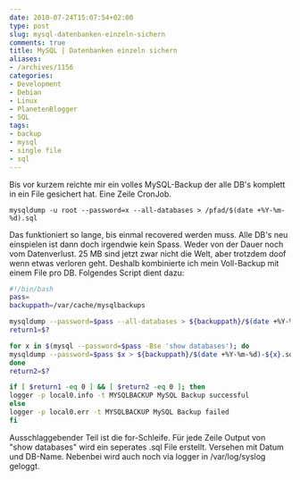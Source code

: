 ```yaml
---
date: 2010-07-24T15:07:54+02:00
type: post
slug: mysql-datenbanken-einzeln-sichern
comments: true
title: MySQL | Datenbanken einzeln sichern
aliases:
- /archives/1156
categories:
- Development
- Debian
- Linux
- PlanetenBlogger
- SQL
tags:
- backup
- mysql
- single file
- sql
---
```


Bis vor kurzem reichte mir ein volles MySQL-Backup der alle DB's komplett
in ein File gesichert hat. Eine Zeile CronJob.

```
mysqldump -u root --password=x --all-databases > /pfad/$(date +%Y-%m-%d).sql
```

Das funktioniert so lange, bis einmal recovered werden muss. Alle DB's neu
einspielen ist dann doch irgendwie kein Spass. Weder von der Dauer noch vom
Datenverlust. 25 MB sind jetzt zwar nicht die Welt, aber trotzdem doof wenn
etwas verloren geht. Deshalb kombinierte ich mein Voll-Backup mit einem
File pro DB. Folgendes Script dient dazu:

``` bash
#!/bin/bash
pass=
backuppath=/var/cache/mysqlbackups

mysqldump --password=$pass --all-databases > ${backuppath}/$(date +%Y-%m-%d).sql
return1=$?

for x in $(mysql --password=$pass -Bse 'show databases'); do
mysqldump --password=$pass $x > ${backuppath}/$(date +%Y-%m-%d)-${x}.sql
done
return2=$?

if [ $return1 -eq 0 ] && [ $return2 -eq 0 ]; then
logger -p local0.info -t MYSQLBACKUP MySQL Backup successful
else
logger -p local0.err -t MYSQLBACKUP MySQL Backup failed
fi
```

Ausschlaggebender Teil ist die for-Schleife. Für jede Zeile Output von
"show databases" wird ein seperates .sql File erstellt. Versehen mit Datum
und DB-Name. Nebenbei wird auch noch via logger in /var/log/syslog geloggt.
